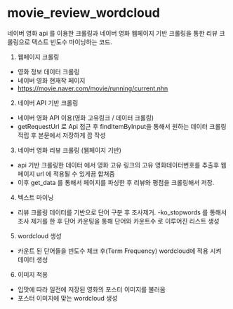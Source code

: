 # movie_review_wordcloud

네이버 영화 api 를 이용한 크롤링과 네이버 영화 웹페이지 기반 크롤링을 통한 리뷰 크롤링으로 텍스트 빈도수 마이닝하는 코드.



1) 웹페이지 크롤링


- 영화 정보 데이터 크롤링
- 네이버 영화 현재작 페이지
- https://movie.naver.com/movie/running/current.nhn


2) 네이버 API 기반 크롤링


- 네이버 영화 API 이용(영화 고유링크 / 데이터 크롤링)
- getRequestUrl 로 Api 접근 후 findItemByInput을 통해서 원하는 데이터 크롤링 적립 후 본문에서 저장하게 끔 작성

3) 네이버 영화 리뷰 크롤링 (웹페이지 기반)


-  api 기반 크롤링한 데이터 에서 영화 고유 링크의 고유 영화데이터번호를 추출후 웹페이지 url 에 적용될 수 있게끔 합쳐줌
- 이후 get_data 를 통해서 페이지를 파싱한 후 리뷰와 평점을 크롤링해서 저장.

4) 텍스트 마이닝


- 리뷰 크롤링 데이터를 기반으로 단어 구분 후 조사제거.
-ko_stopwords 를 통해서 조사 제거를 한 후 단어 카운팅을 통해 단어와 카운트수 로 이루어진 리스트 생성

5) wordcloud 생성


- 카운트 된 단어들을 빈도수 체크 후(Term Frequency) wordcloud에 적용 시켜 데이터 생성

6) 이미지 적용


- 입맛에 따라 일전에 저장된 영화의 포스터 이미지를 불러옴
- 포스터 이미지에 맞는 wordcloud 생성
